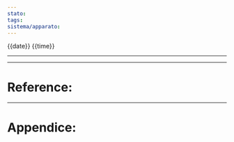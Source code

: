 ```yaml
---
stato: 
tags: 
sistema/apparato:
---
```

\{{date}} \{{time}}

--- 












--- 
# Reference:


--- 
# Appendice:
[^1]: 
[^2]:
[^3]:
[^4]: 
[^5]:
